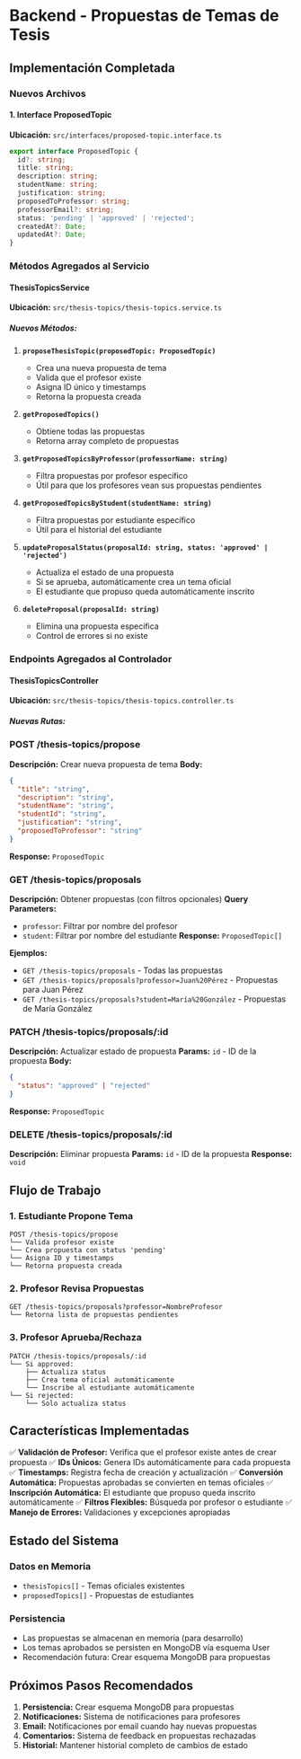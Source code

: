 # Backend - Propuestas de Temas de Tesis

## Implementación Completada

### Nuevos Archivos

#### 1. Interface ProposedTopic
**Ubicación:** `src/interfaces/proposed-topic.interface.ts`

```typescript
export interface ProposedTopic {
  id?: string;
  title: string;
  description: string;
  studentName: string;
  justification: string;
  proposedToProfessor: string;
  professorEmail?: string;
  status: 'pending' | 'approved' | 'rejected';
  createdAt?: Date;
  updatedAt?: Date;
}
```

### Métodos Agregados al Servicio

#### ThesisTopicsService
**Ubicación:** `src/thesis-topics/thesis-topics.service.ts`

##### Nuevos Métodos:

1. **`proposeThesisTopic(proposedTopic: ProposedTopic)`**
   - Crea una nueva propuesta de tema
   - Valida que el profesor existe
   - Asigna ID único y timestamps
   - Retorna la propuesta creada

2. **`getProposedTopics()`**
   - Obtiene todas las propuestas
   - Retorna array completo de propuestas

3. **`getProposedTopicsByProfessor(professorName: string)`**
   - Filtra propuestas por profesor específico
   - Útil para que los profesores vean sus propuestas pendientes

4. **`getProposedTopicsByStudent(studentName: string)`**
   - Filtra propuestas por estudiante específico
   - Útil para el historial del estudiante

5. **`updateProposalStatus(proposalId: string, status: 'approved' | 'rejected')`**
   - Actualiza el estado de una propuesta
   - Si se aprueba, automáticamente crea un tema oficial
   - El estudiante que propuso queda automáticamente inscrito

6. **`deleteProposal(proposalId: string)`**
   - Elimina una propuesta específica
   - Control de errores si no existe

### Endpoints Agregados al Controlador

#### ThesisTopicsController
**Ubicación:** `src/thesis-topics/thesis-topics.controller.ts`

##### Nuevas Rutas:

### POST /thesis-topics/propose
**Descripción:** Crear nueva propuesta de tema
**Body:**
```json
{
  "title": "string",
  "description": "string",
  "studentName": "string",
  "studentId": "string",
  "justification": "string",
  "proposedToProfessor": "string"
}
```
**Response:** `ProposedTopic`

### GET /thesis-topics/proposals
**Descripción:** Obtener propuestas (con filtros opcionales)
**Query Parameters:**
- `professor`: Filtrar por nombre del profesor
- `student`: Filtrar por nombre del estudiante
**Response:** `ProposedTopic[]`

**Ejemplos:**
- `GET /thesis-topics/proposals` - Todas las propuestas
- `GET /thesis-topics/proposals?professor=Juan%20Pérez` - Propuestas para Juan Pérez
- `GET /thesis-topics/proposals?student=María%20González` - Propuestas de María González

### PATCH /thesis-topics/proposals/:id
**Descripción:** Actualizar estado de propuesta
**Params:** `id` - ID de la propuesta
**Body:**
```json
{
  "status": "approved" | "rejected"
}
```
**Response:** `ProposedTopic`

### DELETE /thesis-topics/proposals/:id
**Descripción:** Eliminar propuesta
**Params:** `id` - ID de la propuesta
**Response:** `void`

## Flujo de Trabajo

### 1. Estudiante Propone Tema
```
POST /thesis-topics/propose
└── Valida profesor existe
└── Crea propuesta con status 'pending'
└── Asigna ID y timestamps
└── Retorna propuesta creada
```

### 2. Profesor Revisa Propuestas
```
GET /thesis-topics/proposals?professor=NombreProfesor
└── Retorna lista de propuestas pendientes
```

### 3. Profesor Aprueba/Rechaza
```
PATCH /thesis-topics/proposals/:id
└── Si approved: 
    ├── Actualiza status
    ├── Crea tema oficial automáticamente
    └── Inscribe al estudiante automáticamente
└── Si rejected:
    └── Solo actualiza status
```

## Características Implementadas

✅ **Validación de Profesor:** Verifica que el profesor existe antes de crear propuesta
✅ **IDs Únicos:** Genera IDs automáticamente para cada propuesta
✅ **Timestamps:** Registra fecha de creación y actualización
✅ **Conversión Automática:** Propuestas aprobadas se convierten en temas oficiales
✅ **Inscripción Automática:** El estudiante que propuso queda inscrito automáticamente
✅ **Filtros Flexibles:** Búsqueda por profesor o estudiante
✅ **Manejo de Errores:** Validaciones y excepciones apropiadas

## Estado del Sistema

### Datos en Memoria
- `thesisTopics[]` - Temas oficiales existentes
- `proposedTopics[]` - Propuestas de estudiantes

### Persistencia
- Las propuestas se almacenan en memoria (para desarrollo)
- Los temas aprobados se persisten en MongoDB vía esquema User
- Recomendación futura: Crear esquema MongoDB para propuestas

## Próximos Pasos Recomendados

1. **Persistencia:** Crear esquema MongoDB para propuestas
2. **Notificaciones:** Sistema de notificaciones para profesores
3. **Email:** Notificaciones por email cuando hay nuevas propuestas
4. **Comentarios:** Sistema de feedback en propuestas rechazadas
5. **Historial:** Mantener historial completo de cambios de estado
